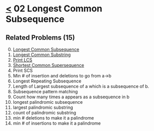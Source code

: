 # [<](../Readme.md) 02 Longest Common Subsequence

## Related Problems (15)

0. [Longest Common Subsequence](./00-longestCommonSubsequence/Readme.md)
1. [Longest Common Substring](./01-longestCommonSubstring/Readme.md)
2. [Print LCS](./02-printLongestCommonSubsequence/Readme.md)
3. [Shortest Common Supersequence](./03-shortestCommonSuperSequence/Readme.md)
4. Print SCS
5. Min # of insertion and deletions to go from a->b
6. Longest Repeating Subsequence
7. Length of Largest subsequence of a which is a subsequence of b.
8. Subsequence pattern matching
9. Count how many times a appears as a subsequence in b
10. longest palindromic subsequence
11. largest palindromic substring
12. count of palindromic substring
13. min # deletions to make it a palindrome
14. min # of insertions to make it a palindrome 
